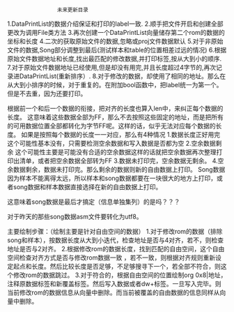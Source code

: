 					未来更新目录

1.DataPrintList的数据介绍保证和打印的label一致.
2.顺手把文件开启和创建全部更改为调用File类方法
3.再次创建一个DataPrintList向量储存第二个rom的数据的坐标和长度
4.二次的获取原始文件的数据,忽略或proj文件数据默认
5.对于非原始文件的数据,Song部分调整到最后(测试样本和table的位置相差过远的情况)
6.根据原始文件数据地址和长度,找出最匹配的修改数据,并打印标签,按从大到小的顺序.
7.对于原始文件数据地址已经使用,但是却没有用完,并且长度超过4字节的,再次记录进DataPrintList(重新排序）.
8.对于修改的数据，却使用了相同的地址。那么在从大到小排序的时候，对于重复的。在附加bool函数中，把label统一为第一个。但是不去重，因为还要打印。

根据前一个和后一个数据的衔接，把对齐的长度也算入len中，来纠正每个数据的长度。
这意味着这些数据全部为FF，那么不去按照这些固定的地址，而是把所有的可用数据位置全部都转化为字节FF呢。这样的话，似乎无法对应每个数据的长度。
如果是按照每个数据的长度一一对应，那么有4种情况
1.数据长度正好用完 这个可能性基本没有，只需要检测空余数据和写入数据是否都为空
2.空余数据剩余 这个可能性主要是可能没有合适的空余数据这样的话就把空余数据再次整理打印出清单，或者把空余数据全部转为FF
3.数据未打印完，空余数据无剩余。
4.空余数据剩余，数据未打印完。那么剩余的数据则新的自由数据上打印。
Song数据因为样本不能离得太远，所以样本和song数据都要在一块很大的地方上打印，或者song数据和样本数据直接选择在新的自由数据上打印。

这意味着song数据是最后才搞定（信息单独集列）的是吗？？？

对于昨天的那些song数据asm文件要转化为utf8。

主要绘制步骤：（绘制主要是针对自由空间的数据）
1.对于修改rom的数据（排除song和样本），按数据长度从大到小迭代，检查地址是否与4对齐，若不，则检查地址是否与2对齐。
2.根据修改rom的数据长度，找到匹配的自由空间，这个自由空间检查对齐方式是否与修改rom数据一致
，若不一致，则根据对齐规则重新设定起点和长度。然后比较长度是否足够，不足够搜寻下一个，若全部不符合，则这个修改rom的数据跳过。
3.对于符合的，根据自由空间的位置绘制org 0x8|地址，注释原数据标签和新覆盖标签。然后写入数据或者dw+标签。一旦写入完毕。则当前修改rom的数据信息从向量中删除。而当前被覆盖的自由数据的信息同样从向量中删除。
